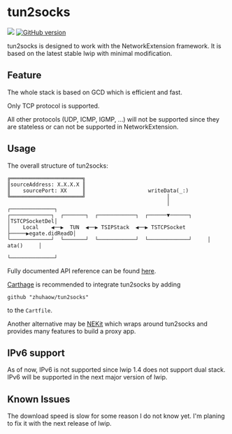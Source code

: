 tun2socks
=========
![](https://travis-ci.org/zhuhaow/tun2socks.svg?branch=master)
[![GitHub version](https://badge.fury.io/gh/zhuhaow%2Ftun2socks.svg)](https://badge.fury.io/gh/zhuhaow%2Ftun2socks)

tun2socks is designed to work with the NetworkExtension framework. It is based on the latest stable lwip with minimal modification.

Feature
-----
The whole stack is based on GCD which is efficient and fast.

Only TCP protocol is supported.

All other protocols (UDP, ICMP, IGMP, ...) will not be supported since they are stateless or can not be supported in NetworkExtension.

Usage
-----
The overall structure of tun2socks:

```
╔═══════════════════════╗                                                       
║sourceAddress: X.X.X.X ║                                                       
║    sourcePort: XX     ║                    writeData(_:)                      
╚═══════════════════════╝                          │                            
                                                   │            ┌──────────────┐
┌─────────────┐  ┌───────┐  ┌────────────┐  ┌──────▼──────┐     │TSTCPSocketDel│
│    Local    ◀──▶  TUN  ◀──▶ TSIPStack  ◀──▶ TSTCPSocket ├─────▶egate.didReadD│
└─────────────┘  └───────┘  └────────────┘  └─────────────┘     │    ata()     │
                                                                └──────────────┘
```

Fully documented API reference can be found [here](https://zhuhaow.github.io/tun2socks/).

[Carthage](https://github.com/Carthage/Carthage) is recommended to integrate tun2socks by adding

```
github "zhuhaow/tun2socks"
```

to the `Cartfile`.

Another alternative may be [NEKit](https://github.com/zhuhaow/NEKit) which wraps around tun2socks and provides many features to build a proxy app.

IPv6 support
------------
As of now, IPv6 is not supported since lwip 1.4 does not support dual stack.
IPv6 will be supported in the next major version of lwip.

## Known Issues

The download speed is slow for some reason I do not know yet. I'm planing to fix it with the next release of lwip.


